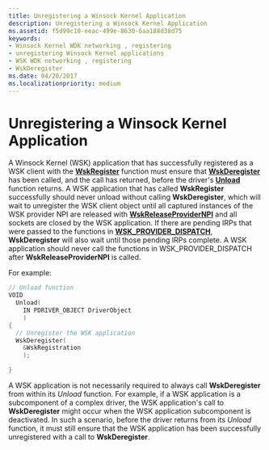 ```yaml
---
title: Unregistering a Winsock Kernel Application
description: Unregistering a Winsock Kernel Application
ms.assetid: f5d99c10-eeac-499e-8630-6aa188d38d75
keywords:
- Winsock Kernel WDK networking , registering
- unregistering Winsock Kernel applications
- WSK WDK networking , registering
- WskDeregister
ms.date: 04/20/2017
ms.localizationpriority: medium
---
```


# Unregistering a Winsock Kernel Application


A Winsock Kernel (WSK) application that has successfully registered as a WSK client with the [**WskRegister**](/windows-hardware/drivers/ddi/wsk/nf-wsk-wskregister) function must ensure that [**WskDeregister**](/windows-hardware/drivers/ddi/wsk/nf-wsk-wskderegister) has been called, and the call has returned, before the driver's [**Unload**](/windows-hardware/drivers/ddi/wdm/nc-wdm-driver_unload) function returns. A WSK application that has called **WskRegister** successfully should never unload without calling **WskDeregister**, which will wait to unregister the WSK client object until all captured instances of the WSK provider NPI are released with [**WskReleaseProviderNPI**](/windows-hardware/drivers/ddi/wsk/nf-wsk-wskreleaseprovidernpi) and all sockets are closed by the WSK application. If there are pending IRPs that were passed to the functions in [**WSK\_PROVIDER\_DISPATCH**](/windows-hardware/drivers/ddi/wsk/ns-wsk-_wsk_provider_dispatch), **WskDeregister** will also wait until those pending IRPs complete. A WSK application should never call the functions in WSK\_PROVIDER\_DISPATCH after **WskReleaseProviderNPI** is called.

For example:

```C++
// Unload function
VOID
  Unload(
    IN PDRIVER_OBJECT DriverObject
    )
{
  // Unregister the WSK application
  WskDeregister(
    &WskRegistration
    );

}
```

A WSK application is not necessarily required to always call **WskDeregister** from within its *Unload* function. For example, if a WSK application is a subcomponent of a complex driver, the WSK application's call to **WskDeregister** might occur when the WSK application subcomponent is deactivated. In such a scenario, before the driver returns from its *Unload* function, it must still ensure that the WSK application has been successfully unregistered with a call to **WskDeregister**.

 

